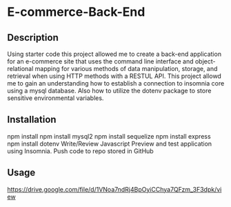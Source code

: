 # E-commerce-Back-End

## Description
Using starter code this project allowed me to create a back-end application for an e-commerce site that uses the command line interface and object-relational mapping for various methods of data manipulation, storage, and retrieval when using HTTP methods with a RESTUL API. This project allowd me to gain an understanding how to establish a connection to insomnia core using a mysql database. Also how to utilize the dotenv package to store sensitive environmental variables.

## Installation
npm install
npm install mysql2
npm install sequelize
npm install express
npm install dotenv
Write/Review Javascript
Preview and test application using Insomnia.
Push code to repo stored in GitHub

## Usage
https://drive.google.com/file/d/1VNoa7ndRj4BpOyiCChya7QFzm_3F3dpk/view